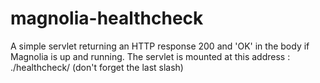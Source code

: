 # magnolia-healthcheck
A simple servlet returning an HTTP response 200 and 'OK' in the body if Magnolia is up and running.
The servlet is mounted at this address : ./healthcheck/ (don't forget the last slash)
